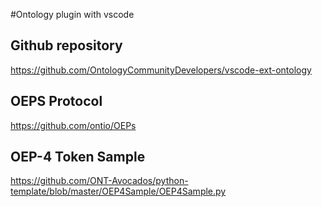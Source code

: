 #Ontology plugin with vscode



## Github repository

https://github.com/OntologyCommunityDevelopers/vscode-ext-ontology



## OEPS Protocol

https://github.com/ontio/OEPs



## OEP-4 Token Sample

https://github.com/ONT-Avocados/python-template/blob/master/OEP4Sample/OEP4Sample.py




